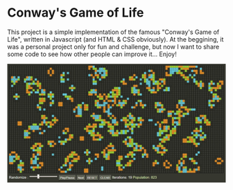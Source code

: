 # Conway's Game of Life
This project is a simple implementation of the famous "Conway's Game of Life", written in Javascript (and HTML &amp; CSS obviously). At the beggining, it was a personal project only for fun and challenge, but now I want to share some code to see how other people can improve it... Enjoy!

![Screen shot](https://github.com/GregPlusPlus/ConwaysGameOfLife/blob/master/screenshot.jpg?raw=true "Screen shot")
